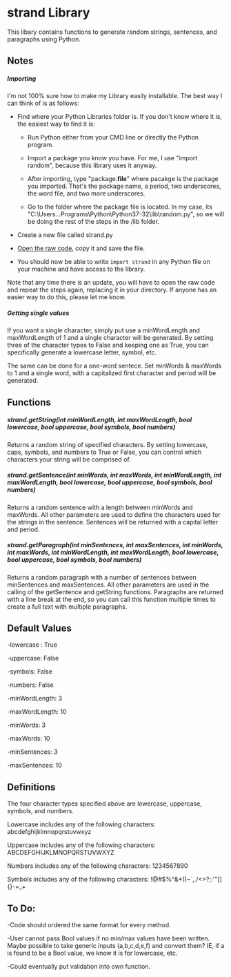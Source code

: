 # strand Library

This libary contains functions to generate random strings, sentences, and paragraphs using Python.

## Notes

##### Importing
I'm not 100% sure how to make my Library easily installable. The best way I can think of is as follows:

* Find where your Python Libraries folder is. If you don't know where it is, the easiest way to find it is:
    
    * Run Python either from your CMD line or directly the Python program.
    
    * Import a package you know you have. For me, I use "import random", because this library uses it anyway.
    
    * After importing, type "package.__file__" where pacakge is the package you imported. That's the package name,
    a period, two underscores, the word file, and two more underscores.
    
    * Go to the folder where the package file is located. In my case, its "C:\\Users...Programs\\Python\\Python37-32\\lib\\random.py",
    so we will be doing the rest of the steps in the /lib folder.

* Create a new file called strand.py

* [Open the raw code](https://raw.githubusercontent.com/cook0318/strand/master/library/strand.py), copy it and save the file.

* You should now be able to write `import strand` in any Python file on your machine and have access to the library.

Note that any time there is an update, you will have to open the raw code and repeat the steps again, replacing it in your directory. If anyone has an easier way to do this, please let me know.

##### Getting single values
If you want a single character, simply put use a minWordLength and maxWordLength of 1 and a single character will be generated. By setting three of the character types to False and keeping one as True, you can specifically generate a lowercase letter, symbol, etc.

The same can be done for a one-word sentece. Set minWords & maxWords to 1 and a single word, with a capitalized first character and period will be generated.

## Functions

##### strand.getString(*int minWordLength, int maxWordLength, bool lowercase, bool uppercase, bool symbols, bool numbers*)

Returns a random string of specified characters. By setting lowercase, caps, symbols, and numbers to True or False,
you can control which characters your string will be comprised of. 

##### strand.getSentence(*int minWords, int maxWords, int minWordLength, int maxWordLength, bool lowercase, bool uppercase, bool symbols, bool numbers*)

Returns a random sentence with a length between minWords and maxWords. All other parameters are used to define the characters used for the strings in the sentence. Sentences will be returned with a capital letter and period.

##### strand.getParagraph(*int minSentences, int maxSentences, int minWords, int maxWords, int minWordLength, int maxWordLength, bool lowercase, bool uppercase, bool symbols, bool numbers*)

Returns a random paragraph with a number of sentences between minSentences and maxSentences. All other parameters are used in the calling of the getSentence and getString functions. Paragraphs are returned with a line break at the end, so you can call this function multiple times to create a full text with multiple paragraphs.

## Default Values
-lowercase : True

-uppercase: False

-symbols: False

-numbers: False

-minWordLength: 3

-maxWordLength: 10

-minWords: 3

-maxWords: 10

-minSentences: 3

-maxSentences: 10

## Definitions
The four character types specified above are lowercase, uppercase, symbols, and numbers.

Lowercase includes any of the following characters: abcdefghijklmnopqrstuvwxyz

Uppercase includes any of the following characters: ABCDEFGHIJKLMNOPQRSTUVWXYZ

Numbers includes any of the following characters: 1234567890

Symbols includes any of the following characters: !@#$%^&*()~`,./<>?;:'"[]{}-=_+


## To Do:
-Code should ordered the same format for every method.

-User cannot pass Bool values if no min/max values have been written. Maybe possible to take generic inputs (a,b,c,d,e,f) and convert them? IE, if a is found to be a Bool value, we know it is for lowercase, etc.

-Could eventually put validation into own function.